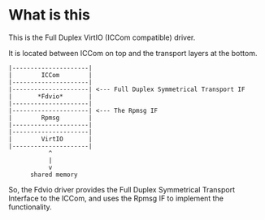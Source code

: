 # What is this

This is the Full Duplex VirtIO (ICCom compatible) driver.

It is located between ICCom on top and the transport layers
at the bottom.

```
|---------------------|
|        ICCom        |
|---------------------|
|---------------------| <--- Full Duplex Symmetrical Transport IF
|       *Fdvio*       |
|---------------------|
|---------------------| <--- The Rpmsg IF
|        Rpmsg        |
|---------------------|
|---------------------|
|        VirtIO       |
|---------------------|
           ^
           |
           v
      shared memory         
```

So, the Fdvio driver provides the Full Duplex Symmetrical Transport Interface
to the ICCom, and uses the Rpmsg IF to implement the functionality.
